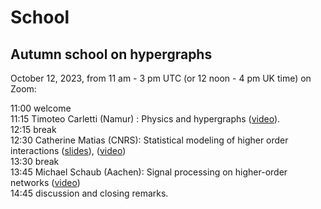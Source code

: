 # School

## Autumn school on hypergraphs
October 12, 2023, from 11 am - 3 pm UTC (or 12 noon - 4 pm UK time) on Zoom:

11:00 welcome  
11:15 Timoteo Carletti (Namur) : Physics and hypergraphs  ([video](http://vlado.fmf.uni-lj.si/video/BSnet-Carletti.mp4)). <br />
12:15 break <br />
12:30 Catherine Matias (CNRS): Statistical modeling of higher order interactions ([slides](Matias-Statistical%20modeling%20of%20higher-order%20interactions_towards%20node%20clustering_slides.pdf)),  ([video](http://vlado.fmf.uni-lj.si/video/BSnet-Matias.mp4))<br />
13:30 break <br />
13:45 Michael Schaub (Aachen):  Signal processing on higher-order networks  ([video](http://vlado.fmf.uni-lj.si/video/BSnet-Schaub.mp4))<br />
14:45 discussion and closing remarks.


